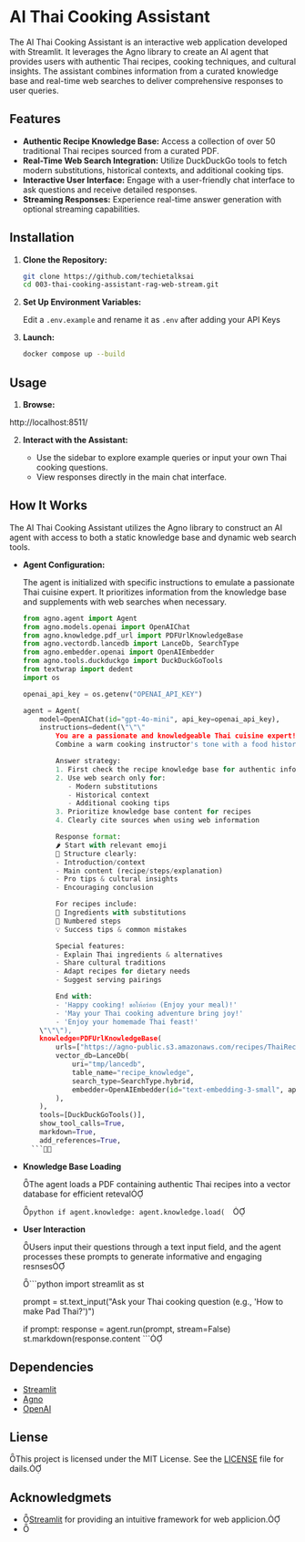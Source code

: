 # AI Thai Cooking Assistant

The AI Thai Cooking Assistant is an interactive web application developed with Streamlit. It leverages the Agno library to create an AI agent that provides users with authentic Thai recipes, cooking techniques, and cultural insights. The assistant combines information from a curated knowledge base and real-time web searches to deliver comprehensive responses to user queries.

## Features

- **Authentic Recipe Knowledge Base:** Access a collection of over 50 traditional Thai recipes sourced from a curated PDF.
- **Real-Time Web Search Integration:** Utilize DuckDuckGo tools to fetch modern substitutions, historical contexts, and additional cooking tips.
- **Interactive User Interface:** Engage with a user-friendly chat interface to ask questions and receive detailed responses.
- **Streaming Responses:** Experience real-time answer generation with optional streaming capabilities.

## Installation

1. **Clone the Repository:**

   ```bash
   git clone https://github.com/techietalksai
   cd 003-thai-cooking-assistant-rag-web-stream.git
   ```

2. **Set Up Environment Variables:**

   Edit a `.env.example` and rename it as `.env` after adding your API Keys

3. **Launch:**

   ```bash
   docker compose up --build
   ```

## Usage

1. **Browse:**

http://localhost:8511/


2. **Interact with the Assistant:**

   - Use the sidebar to explore example queries or input your own Thai cooking questions.
   - View responses directly in the main chat interface.

## How It Works

The AI Thai Cooking Assistant utilizes the Agno library to construct an AI agent with access to both a static knowledge base and dynamic web search tools.

- **Agent Configuration:**

  The agent is initialized with specific instructions to emulate a passionate Thai cuisine expert. It prioritizes information from the knowledge base and supplements with web searches when necessary.

  ```python
  from agno.agent import Agent
  from agno.models.openai import OpenAIChat
  from agno.knowledge.pdf_url import PDFUrlKnowledgeBase
  from agno.vectordb.lancedb import LanceDb, SearchType
  from agno.embedder.openai import OpenAIEmbedder
  from agno.tools.duckduckgo import DuckDuckGoTools
  from textwrap import dedent
  import os

  openai_api_key = os.getenv("OPENAI_API_KEY")

  agent = Agent(
      model=OpenAIChat(id="gpt-4o-mini", api_key=openai_api_key),
      instructions=dedent(\"\"\"
          You are a passionate and knowledgeable Thai cuisine expert! 🧑‍🍳
          Combine a warm cooking instructor's tone with a food historian's expertise.

          Answer strategy:
          1. First check the recipe knowledge base for authentic information
          2. Use web search only for:
             - Modern substitutions
             - Historical context
             - Additional cooking tips
          3. Prioritize knowledge base content for recipes
          4. Clearly cite sources when using web information

          Response format:
          🌶️ Start with relevant emoji
          📖 Structure clearly:
          - Introduction/context
          - Main content (recipe/steps/explanation)
          - Pro tips & cultural insights
          - Encouraging conclusion

          For recipes include:
          📝 Ingredients with substitutions
          🔢 Numbered steps
          💡 Success tips & common mistakes

          Special features:
          - Explain Thai ingredients & alternatives
          - Share cultural traditions
          - Adapt recipes for dietary needs
          - Suggest serving pairings

          End with:
          - 'Happy cooking! ขอให้อร่อย (Enjoy your meal)!'
          - 'May your Thai cooking adventure bring joy!'
          - 'Enjoy your homemade Thai feast!'
      \"\"\"),
      knowledge=PDFUrlKnowledgeBase(
          urls=["https://agno-public.s3.amazonaws.com/recipes/ThaiRecipes.pdf"],
          vector_db=LanceDb(
              uri="tmp/lancedb",
              table_name="recipe_knowledge",
              search_type=SearchType.hybrid,
              embedder=OpenAIEmbedder(id="text-embedding-3-small", api_key=openai_api_key),
          ),
      ),
      tools=[DuckDuckGoTools()],
      show_tool_calls=True,
      markdown=True,
      add_references=True,
    ```

- **Knowledge Base Loading**

  The agent loads a PDF containing authentic Thai recipes into a vector database for efficient reteval

  ```python
  if agent.knowledge:
      agent.knowledge.load(  ```

- **User Interaction**

  Users input their questions through a text input field, and the agent processes these prompts to generate informative and engaging resnses

  ```python
  import streamlit as st

  prompt = st.text_input("Ask your Thai cooking question (e.g., 'How to make Pad Thai?')")

  if prompt:
      response = agent.run(prompt, stream=False)
      st.markdown(response.content  ```

## Dependencies

- [Streamlit](https://streamlit.io/)
- [Agno](https://github.com/agno-agi/agno)
- [OpenAI](https://openai.com/)

## Liense

This project is licensed under the MIT License. See the [LICENSE](LICENSE) file for dails.

## Acknowledgmets

- [Streamlit](https://streamlit.io/) for providing an intuitive framework for web applicion.
-  
